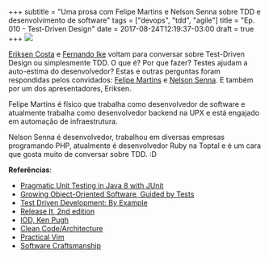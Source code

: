+++
subtitle = "Uma prosa com Felipe Martins e Nelson Senna sobre TDD e desenvolvimento de software"
tags = ["devops", "tdd", "agile"]
title = "Ep. 010 - Test-Driven Design"
date = 2017-08-24T12:19:37-03:00
draft = true
+++
![](/img/ep_010.png)

[Eriksen Costa](https://twitter.com/eriksencosta) e [Fernando Ike](https://twitter.com/fernandoike) voltam para conversar sobre Test-Driven Design ou simplesmente TDD. O que é? Por que fazer? Testes ajudam a auto-estima do desenvolvedor? Estas e outras perguntas foram respondidas pelos convidados: [Felipe Martins](https://twitter.com/eufefas) e [Nelson Senna](https://twitter.com/nelson_senna). E também por um dos apresentadores, Eriksen.

Felipe Martins é físico que trabalha como desenvolvedor de software e atualmente trabalha como desenvolvedor backend na UPX e está engajado em automação de infraestrutura.

Nelson Senna é desenvolvedor, trabalhou em diversas empresas programando PHP, atualmente é desenvolvedor Ruby na Toptal e é um cara que gosta muito de conversar sobre TDD. :D

**Referências**:
- [Pragmatic Unit Testing in Java 8 with JUnit](http://amzn.to/2ih8y85)
- [Growing Object-Oriented Software, Guided by Tests](http://amzn.to/2ih8y85)
- [Test Driven Development: By Example](https://www.amazon.com.br/Test-Driven-Development-Kent-Beck/dp/0321146530)
- [Release It, 2nd edition](https://pragprog.com/book/mnee2/release-it-second-edition)
- [IOD, Ken Pugh](https://www.amazon.com/Interface-Oriented-Design-Pragmatic-Programmers/dp/0976694050/)
- [Clean Code/Architecture](https://8thlight.com/blog/uncle-bob/2012/08/13/the-clean-architecture.html)
- [Practical Vim](https://pragprog.com/book/dnvim/practical-vim)
- [Software Craftsmanship](http://manifesto.softwarecraftsmanship.org/)
